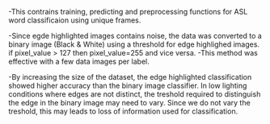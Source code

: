 -This contrains training, predicting and preprocessing functions for ASL word classificaion using unique frames.

-Since egde highlighted images contains noise, the data was converted to a binary image (Black & White) using a threshold for edge highlighed images. 
  if pixel_value > 127 then pixel_value=255 and vice versa.
-This method was effective with a few data images per label. 

-By increasing the size of the dataset, the edge highlighted classification showed higher accuracy than the binary image classifier. 
  In low lighting conditions where edges are not  distinct, the treshold required to distinguish the edge in the binary image may need to vary. Since we do not vary the treshold,   this may leads to loss of information used for classification.
